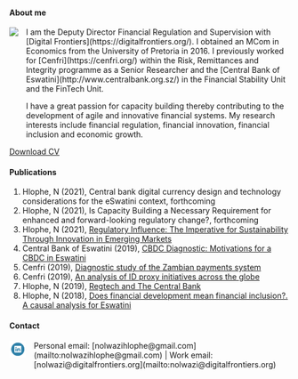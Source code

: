 #### About me
<dl>
<img src="NolwaziHlophe_1.jpg" style="border: 0pt none; margin-bottom: 1em; float: left; margin-right: 1em;" height="200">
<p style="text-align: left;">
</p>
</dl>
I am the Deputy Director Financial Regulation and Supervision with [Digital Frontiers](https://digitalfrontiers.org/). I obtained an MCom in Economics from the University of Pretoria in 2016. I previously worked for [Cenfri](https://cenfri.org/) within the Risk, Remittances and Integrity programme as a Senior Researcher and the [Central Bank of Eswatini](http://www.centralbank.org.sz/) in the Financial Stability Unit and the FinTech Unit.

I have a great passion for capacity building thereby contributing to the development of agile and innovative financial systems. My research interests include financial regulation, financial innovation, financial inclusion and economic growth.

[Download CV](https://www.dropbox.com/s/adyje70ohuctg09/NolwaziHlophe_CV.pdf?dl=0)

#### Publications

1. Hlophe, N (2021), Central bank digital currency design and technology considerations for the eSwatini context, forthcoming 
2. Hlophe, N (2021), Is Capacity Building a Necessary Requirement for enhanced and forward-looking regulatory change?, forthcoming
3. Hlophe, N (2021), [Regulatory Influence: The Imperative for Sustainability Through Innovation in Emerging Markets](https://regtechafrica.com/regetechafrica-magazine/) 
4. Central Bank of Eswatini (2019), [CBDC Diagnostic: Motivations for a CBDC in Eswatini](https://www.centralbank.org.sz/fintech/cbdc/CBE-Cenfri%20CBDC%20Diagnostic_Phase1%20(002).pdf)
5. Cenfri (2019), [Diagnostic study of the Zambian payments system](https://cenfri.org/publications/diagnostic-study-of-the-zambian-payments-system/)
6. Cenfri (2019), [An analysis of ID proxy initiatives across the globe](https://cenfri.org/publications/an-analysis-of-id-proxy-initiatives-across-the-globe/)
7. Hlophe, N (2019), [Regtech and The Central Bank](https://www.centralbank.org.sz/media/newsletter/docs/CENTRATALK_20180206.pdf)
8. Hlophe, N (2018), [Does financial development mean financial inclusion?. A causal analysis for Eswatini](https://www.african-review.com/view-paper.php?serial=20191102135807-759399)


#### Contact

<dl>
<a href="https://www.linkedin.com/in/nolwazi-hlophe"> 
<img src="Linkedin-Circle-SM-Button.png" style="border: 0pt none; margin-bottom: 1em; float: left; margin-right: 1em;" width="30" height="30">
<p style="text-align: left;">
</p>
</a>
</dl>
Personal email: [nolwazihlophe@gmail.com](mailto:nolwazihlophe@gmail.com) | Work email: [nolwazi@digitalfrontiers.org](mailto:nolwazi@digitalfrontiers.org) 
